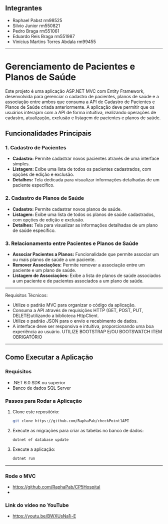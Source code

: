 ## Integrantes
- Raphael Pabst rm98525
- Silvio Junior rm550821
- Pedro Braga rm551061
- Eduardo Reis Braga rm551987
- Vinícius Martins Torres Abdala rm99455

---

# Gerenciamento de Pacientes e Planos de Saúde

Este projeto é uma aplicação ASP.NET MVC com Entity Framework, desenvolvida para gerenciar o cadastro de pacientes, planos de saúde e a associação entre ambos que consuma a API de Cadastro de Pacientes e Planos de Saúde criada anteriormente. A aplicação deve permitir que os usuários interajam com a API de forma intuitiva, realizando operações de cadastro, atualização, exclusão e listagem de pacientes e planos de saúde.

## Funcionalidades Principais

### 1. Cadastro de Pacientes
- **Cadastro:** Permite cadastrar novos pacientes através de uma interface simples.
- **Listagem:** Exibe uma lista de todos os pacientes cadastrados, com opções de edição e exclusão.
- **Detalhes:** Tela dedicada para visualizar informações detalhadas de um paciente específico.

### 2. Cadastro de Planos de Saúde
- **Cadastro:** Permite cadastrar novos planos de saúde.
- **Listagem:** Exibe uma lista de todos os planos de saúde cadastrados, com opções de edição e exclusão.
- **Detalhes:** Tela para visualizar as informações detalhadas de um plano de saúde específico.

### 3. Relacionamento entre Pacientes e Planos de Saúde
- **Associar Pacientes a Planos:** Funcionalidade que permite associar um ou mais planos de saúde a um paciente.
- **Remover Associações:** Permite remover a associação entre um paciente e um plano de saúde.
- **Listagem de Associações:** Exibe a lista de planos de saúde associados a um paciente e de pacientes associados a um plano de saúde.

---

Requisitos Técnicos:
 - Utilize o padrão MVC para organizar o código da aplicação.
 - Consuma a API através de requisições HTTP (GET, POST, PUT, DELETE)utilizando a biblioteca HttpClient.
 - Utilize o padrão JSON para o envio e recebimento de dados.
 - A interface deve ser responsiva e intuitiva, proporcionando uma boa experiência ao usuário. UTILIZE BOOTSTRAP E/OU BOOTSWATCH ITEM OBRIGATÓRIO

---

## Como Executar a Aplicação

### Requisitos
- .NET 6.0 SDK ou superior
- Banco de dados SQL Server

### Passos para Rodar a Aplicação
1. Clone este repositório:
   ```bash
   git clone https://github.com/RaphaPab/checkPoint1API

2. Execute as migrações para criar as tabelas no banco de dados:
   ```bash
   dotnet ef database update

3. Execute a aplicação:
   ```bash
   dotnet run

---

### Rode o MVC

 - https://github.com/RaphaPab/CP5Hospital
 - 
### Link do vídeo no YouTube

- https://youtu.be/BWXUsNa1i-E







   
